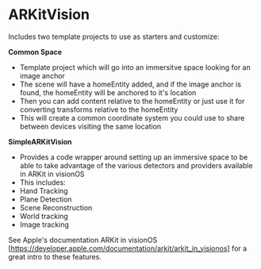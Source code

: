 # ARKitVision

Includes two template projects to use as starters and customize:

**Common Space**
* Template project which will go into an immersitve space looking for an image anchor
* The scene will have a homeEntity added, and if the image anchor is found, the homeEntity will be anchored to it's location
* Then you can add content relative to the homeEntity or just use it for converting transforms relative to the homeEntity
* This will create a common coordinate system you could use to share between devices visiting the same location

**SimpleARKitVision**
* Provides a code wrapper around setting up an immersive space to be able to take advantage of the various detectors and providers available in ARKit in visionOS
* This includes:
*   Hand Tracking
*   Plane Detection
*   Scene Reconstruction
*   World tracking
*   Image tracking

See Apple's documentation ARKit in visionOS [https://developer.apple.com/documentation/arkit/arkit_in_visionos] for a great intro to these features.

